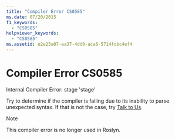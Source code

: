 ```yaml
---
title: "Compiler Error CS0585"
ms.date: 07/20/2015
f1_keywords:
  - "CS0585"
helpviewer_keywords:
  - "CS0585"
ms.assetid: e2e23a07-ea37-4dd9-aca6-5714fdbc4ef4
---
```

# Compiler Error CS0585

Internal Compiler Error: stage 'stage'

 Try to determine if the compiler is failing due to its inability to parse unexpected syntax. If that is not the case, try [Talk to Us](/visualstudio/ide/talk-to-us).
 
> [!NOTE]
> This compiler error is no longer used in Roslyn.
